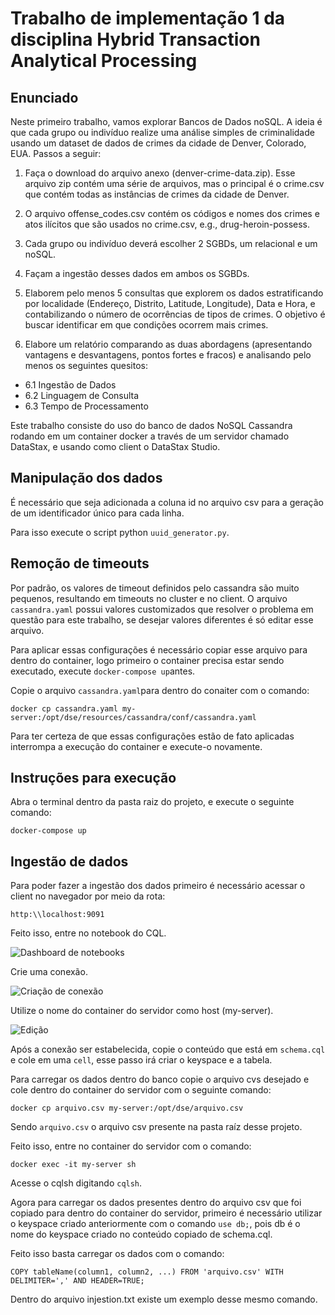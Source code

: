 # Trabalho de implementação 1 da disciplina Hybrid Transaction Analytical Processing

## Enunciado

Neste primeiro trabalho, vamos explorar Bancos de Dados noSQL. A ideia é que cada grupo ou indivíduo realize uma análise simples de criminalidade usando um dataset de dados de crimes da cidade de Denver, Colorado, EUA. Passos a seguir:

1. Faça o download do arquivo anexo (denver-crime-data.zip). Esse arquivo zip contém uma série de arquivos, mas o principal é o crime.csv que contém todas as instâncias de crimes da cidade de Denver.

2. O arquivo offense_codes.csv contém os códigos e nomes dos crimes e atos ilícitos que são usados no crime.csv, e.g., drug-heroin-possess.

3. Cada grupo ou indivíduo deverá escolher 2 SGBDs, um relacional e um noSQL.

4. Façam a ingestão desses dados em ambos os SGBDs.

5. Elaborem pelo menos 5 consultas que explorem os dados estratificando por localidade (Endereço, Distrito, Latitude, Longitude), Data e Hora, e contabilizando o número de ocorrências de tipos de crimes. O objetivo é buscar identificar em que condições ocorrem mais crimes.

6. Elabore um relatório comparando as duas abordagens (apresentando vantagens e desvantagens, pontos fortes e fracos) e analisando pelo menos os seguintes quesitos:

* 6.1 Ingestão de Dados
* 6.2 Linguagem de Consulta
* 6.3 Tempo de Processamento

Este trabalho consiste do uso do banco de dados NoSQL Cassandra rodando em um container docker a través de um servidor chamado DataStax, e usando como client o DataStax Studio.

## Manipulação dos dados

É necessário que seja adicionada a coluna id no arquivo csv para a geração de um identificador único para cada linha.

Para isso execute o script python ```uuid_generator.py```.

## Remoção de timeouts

Por padrão, os valores de timeout definidos pelo cassandra são muito pequenos, resultando em timeouts no cluster e no client. O arquivo ```cassandra.yaml``` possui valores customizados que resolver o problema em questão para este trabalho, se desejar valores diferentes é só editar esse arquivo.

Para aplicar essas configurações é necessário copiar esse arquivo para dentro do container, logo primeiro o container precisa estar sendo executado, execute ```docker-compose up```antes. 

Copie o arquivo ```cassandra.yaml```para dentro do conaiter com o comando:

``` 
docker cp cassandra.yaml my-server:/opt/dse/resources/cassandra/conf/cassandra.yaml
````

Para ter certeza de que essas configurações estão de fato aplicadas interrompa a execução do container e execute-o novamente.

## Instruções para execução

Abra o terminal dentro da pasta raiz do projeto, e execute o seguinte comando:

```
docker-compose up
````

## Ingestão de dados
Para poder fazer a ingestão dos dados primeiro é necessário acessar o client no navegador por meio da rota:

```
http:\\localhost:9091
```

Feito isso, entre no notebook do CQL.

![Dashboard de notebooks](https://github.com/VictorOlimpio/trabalho_htap/blob/master/notebooks.png)

Crie uma conexão. 

![Criação de conexão](https://github.com/VictorOlimpio/trabalho_htap/blob/master/edit_connection.png)

Utilize o nome do container do servidor como host (my-server).

![Edição](https://github.com/VictorOlimpio/trabalho_htap/blob/master/connection.png)

Após a conexão ser estabelecida, copie o conteúdo que está em ```schema.cql``` e cole em uma ```cell```, esse passo irá criar o keyspace e a tabela.

Para carregar os dados dentro do banco copie o arquivo cvs desejado e cole dentro do container do servidor com o seguinte comando:

```
docker cp arquivo.csv my-server:/opt/dse/arquivo.csv
```

Sendo ```arquivo.csv``` o arquivo csv presente na pasta raíz desse projeto.

Feito isso, entre no container do servidor com o comando:

```
docker exec -it my-server sh
```

Acesse o cqlsh digitando ```cqlsh```.

Agora para carregar os dados presentes dentro do arquivo csv que foi copiado para dentro do container do servidor, primeiro é necessário utilizar o keyspace criado anteriormente com o comando ```use db;```, pois db é o nome do keyspace criado no conteúdo copiado de schema.cql.

Feito isso basta carregar os dados com o comando:

```
COPY tableName(column1, column2, ...) FROM 'arquivo.csv' WITH DELIMITER=',' AND HEADER=TRUE;
```
Dentro do arquivo injestion.txt existe um exemplo desse mesmo comando.
